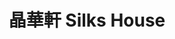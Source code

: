 ---
title: "晶華軒 Silks House"
description: "晶華軒 Silks House"
layout: shop
keywords:
  - 美食競賽
  - 台灣美食
  - 美食精選
datePublished: "2025-06-30"
dateModified: "2025-07-07"
city: "台北市"
district: "中山區"
address: "台北市中山區中山北路二段39巷3號3樓"
phone: "0225215000#3236"
geo: "25.054151528628463, 121.52419389383094"
google_map: "https://maps.app.goo.gl/RcyyZu9cmmkmzSJH6"
footinder: "https://footinder.com.tw/%E5%8F%B0%E5%8C%97%E5%B8%82%E4%B8%AD%E5%B1%B1%E5%8D%80/31232/"
official: "https://www.regenttaiwan.com/dining/silks-house"
award:
  - name: "500盤"
    year: "2024"
    entries:
      - dishes:
          - "松茸竹笙燉花膠"
          - "生拆泥鯭粥"
          - "八寶冬瓜盅"
          - "豬腳薑醋"
          - "老香港咖哩蟹"
          - "蜜汁叉燒"
          - "鱈蟹西施泡飯"
          - "梅菜松阪肉蒸圓茄"
          - "龍蝦馬蹄蒸肉餅"
          - "油浸筍殼魚"
          - "生拆蟹膏麻婆豆腐"
          - "港式麻香蔥油餅"

---